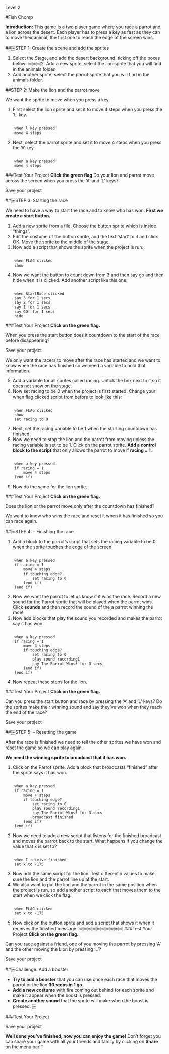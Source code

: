 Level 2

#Fish Chomp

__Introduction:__This game is a two player game where you race a parrot and a lion across the desert. Each player has to press a key as fast as they can to move their animal, the first one to reach the edge of the screen wins.
##￼STEP 1: Create the scene and add the sprites

1. Select the Stage, and add the desert background.ticking off the boxes below:￼￼￼2. Add a new sprite, select the lion sprite that you will find in the animals folder.3. Add another sprite, select the parrot sprite that you will find in the animals folder.
##STEP 2: Make the lion and the parrot move
We want the sprite to move when you press a key.
1. First select the lion sprite and set it to move 4 steps when you press the ‘L’ key.
```scratch
	when l key pressed	move 4 steps
```
2. Next, select the parrot sprite and set it to move 4 steps when you press the ‘A’ key.

```scratch
	when a key pressed	move 4 steps
```

###Test Your Project__Click the green flag__ 
Do your lion and parrot move across the screen when you press the ‘A’ and ‘L’ keys?
Save your project
##￼STEP 3: Starting the race
We need to have a way to start the race and to know who has won. __First we create a start button.__1. Add a new sprite from a file. Choose the button sprite which is inside “things”.2. Edit the costume of the button sprite, add the text ‘start’ to it and click OK. Move the sprite to the middle of the stage.3. Now add a script that shows the sprite when the project is run:
```scratch
	when FLAG clicked	show
```4. Now we want the button to count down from 3 and then say go and then hide when it is clicked. Add another script like this one:
```scratch
	when StartRace clicked	say 3 for 1 secs	say 2 for 1 secs	say 1 for 1 secs	say GO! for 1 secs	hide
```
###Test Your Project__Click on the green flag.__When you press the start button does it countdown to the start of the race before disappearing?Save your project
We only want the racers to move after the race has started and we want to know when the race has finished so we need a variable to hold that information.5. Add a variable for all sprites called racing. Untick the box next to it so it does not show on the stage.6. Now set racing to be 0 when the project is first started. Change your when flag clicked scriptfrom before to look like this:
```scratch
	when FLAG clicked	show	set racing to 0
```7. Next, set the racing variable to be 1 when the starting countdown has finished.8. Now we need to stop the lion and the parrot from moving unless the racing variable is set to be 1. Click on the parrot sprite. __Add a control block to the script__ that only allows theparrot to move if __racing = 1__.
```scratch
	when a key pressed	if racing = 1		move 4 steps	(end if)
```9. Now do the same for the lion sprite.###Test Your Project__Click on the green flag.__Does the lion or the parrot move only after the countdown has finished?
We want to know who wins the race and reset it when it has finished so you canrace again.##￼STEP 4: – Finishing the race
1. Add a block to the parrot’s script that sets the racing variable to be 0 when the sprite touches the edge of the screen.
```scratch
	when a key pressed	if racing = 1		move 4 steps		if touching edge?			set racing to 0		(end if)	(end if)
```2. Now we want the parrot to let us know if it wins the race. Record a new sound for the Parrot sprite that will be played when the parrot wins. Click __sounds__ and then record the sound of the a parrot winning the race!3. Now add blocks that play the sound you recorded and makes the parrot say it has won:
```scratch
	when a key pressed	if racing = 1		move 4 steps		if touching edge?			set racing to 0			play sound recording1			say The Parrot Wins! for 3 secs		(end if)	(end if)
```4. Now repeat these steps for the lion.
###Test Your Project__Click on the green flag.__Can you press the start button and race by pressing the ‘A’ and ‘L’ keys?Do the sprites make their winning sound and say they’ve won when they reach the end of the race?
Save your project
##￼STEP 5: – Resetting the game
After the race is finished we need to tell the other sprites we have won and reset thegame so we can play again.__We need the winning sprite to broadcast that it has won.__
1. Click on the Parrot sprite.Add a block that broadcasts “finished” after the sprite says it has won.
```scratch
	when a key pressed	if racing = 1		move 4 steps		if touching edge?			set racing to 0			play sound recording1			say The Parrot Wins! for 3 secs			broadcast finished		(end if)	(end if)
```2. Now we need to add a new script that listens for the finished broadcast and moves the parrotback to the start. What happens if you change the value that x is set to?

```scratch
	when I receive finished	set x to -175
```3. Now add the same script for the lion. Test different x values to make sure the lion and the parrot line up at the start.4. We also want to put the lion and the parrot in the same position when the project is run, so add another script to each that moves them to the startwhen we click the flag.
```scratch
	when FLAG clicked	set x to -175
```5. Now click on the button sprite and add a script that shows it when it receives the finished message.￼￼￼￼￼￼￼￼￼￼###Test Your Project__Click on the green flag.__
Can you race against a friend, one of you moving the parrot by pressing ‘A’ and theother moving the Lion by pressing ‘L’?
Save your project##￼Challenge: Add a booster

* __Try to add a booster__ that you can use once each race that moves the parrot or the lion __30 steps in 1 go.__* __Add a new costume__ with fire coming out behind for each sprite and make it appear when the boost is pressed.* __Create another sound__ that the sprite will make when the boost is pressed.￼###Test Your Project
Save your project
__Well done you’ve finished, now you can enjoy the game!__Don’t forget you can share your game with all your friends and family by clicking on __Share__ on the menu bar!T